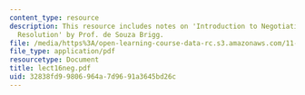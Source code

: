 ```yaml
---
content_type: resource
description: This resource includes notes on 'Introduction to Negotiation and Dispute
  Resolution' by Prof. de Souza Brigg.
file: /media/https%3A/open-learning-course-data-rc.s3.amazonaws.com/11-201-gateway-planning-action-fall-2005/32838fd99806964a7d9691a3645bd26c_lect16neg.pdf
file_type: application/pdf
resourcetype: Document
title: lect16neg.pdf
uid: 32838fd9-9806-964a-7d96-91a3645bd26c
---
```

